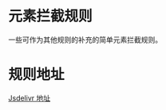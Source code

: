 # 元素拦截规则
一些可作为其他规则的补充的简单元素拦截规则。

# 规则地址
[Jsdelivr 地址](https://cdn.jsdelivr.net/gh/holeholo/rules/rules.txt)
